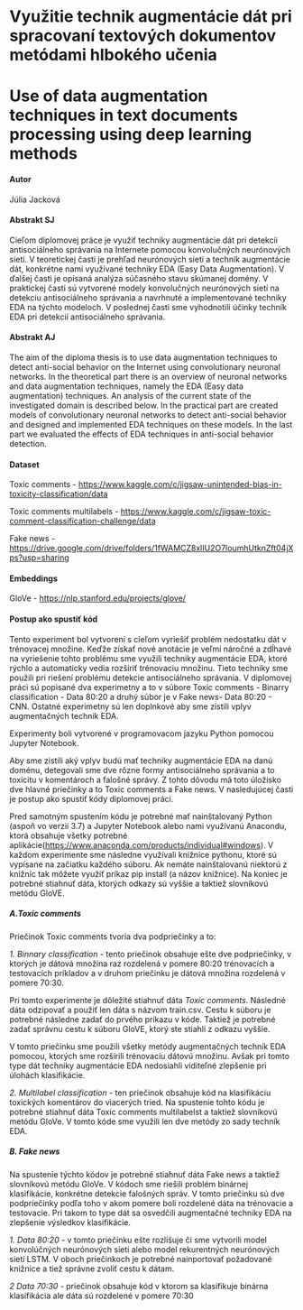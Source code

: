 # Využitie technik  augmentácie dát pri spracovaní textových dokumentov metódami hlbokého učenia 
# Use of data augmentation techniques in text documents processing using deep learning methods
#### Autor

Júlia Jacková


#### Abstrakt SJ
Cieľom diplomovej práce je využiť techniky augmentácie dát pri detekcii antisociálneho správania na Internete pomocou konvolučných neurónových sietí. V teoretickej časti je prehľad neurónových sietí a techník augmentácie dát, konkrétne nami využívané techniky EDA (Easy Data Augmentation). V ďalšej časti je opísaná analýza súčasného stavu skúmanej domény. V praktickej časti sú vytvorené modely konvolučných neurónových sietí na detekciu antisociálneho správania a  navrhnuté a implementované techniky EDA na týchto modeloch. V poslednej časti sme vyhodnotili účinky techník EDA pri detekcií antisociálneho správania.

#### Abstrakt AJ
The aim of the diploma thesis is to use data augmentation techniques to detect anti-social behavior on the Internet using convolutionary neuronal networks. In the theoretical part there is an overview of neuronal networks and data augmentation techniques, namely the EDA (Easy data augmentation) techniques. An analysis of the current state of the investigated domain is described below. In the practical part are created models of convolutionary neuronal networks to detect anti-social behavior and designed and implemented EDA techniques on these models. In the last part we evaluated the effects of EDA techniques in anti-social behavior detection.

#### Dataset
Toxic comments - https://www.kaggle.com/c/jigsaw-unintended-bias-in-toxicity-classification/data

Toxic comments multilabels - https://www.kaggle.com/c/jigsaw-toxic-comment-classification-challenge/data

Fake news - https://drive.google.com/drive/folders/1fWAMCZ8xlIU2O7loumhUtknZft04jXps?usp=sharing

#### Embeddings
GloVe - https://nlp.stanford.edu/projects/glove/

#### Postup ako spustiť kód
Tento experiment bol vytvorení s cieľom vyriešiť problém nedostatku dát v trénovacej množine. Keďže získať nové anotácie je veľmi náročné a zdĺhavé na vyriešenie tohto problému sme využili techniky augmentácie EDA, ktoré rýchlo a automaticky vedia rozšíriť trénovaciu množinu. Tieto techniky sme použili pri riešení problému detekcie antisociálneho správania. V diplomovej práci sú popisané dva experimetny a to v súbore Toxic comments - Binarry classification - Data 80:20 a druhý súbor je v Fake news- Data 80:20 - CNN. Ostatné experimetny sú len doplnkové aby sme zistili vplyv augmentačných technik EDA.

Experimenty boli vytvorené v  programovacom jazyku Python pomocou Jupyter Notebook.

Aby sme zistili aký vplyv budú mať techniky augmentácie EDA na danú doménu, detegovali sme dve rôzne formy antisociálneho správania a to toxicitu v komentároch a falošné správy. Z tohto dôvodu má toto úložisko dve hlavné priečinky a to Toxic comments a Fake news. V nasledujúcej časti je postup ako spustiť kódy diplomovej práci. 

Pred samotným spustením kódu je potrebné mať nainštalovaný Python (aspoň vo verzií 3.7) a Jupyter Notebook  alebo nami využívanú Anacondu, ktorá obsahuje všetky potrebné aplikácie(https://www.anaconda.com/products/individual#windows). V každom experimente sme následne využívali knižnice pythonu, ktoré sú vypísane na začiatku každého súboru. Ak nemáte nainštalovanú niektorú z knižníc tak môžete využiť príkaz pip install (a názov knižnice). Na koniec je potrebné stiahnuť dáta, ktorých odkazy sú vyššie a taktiež slovníkovú metódu GloVE.

##### A.Toxic comments

Priečinok Toxic comments tvoria dva podpriečinky a to: 

*1. Binnary classification* - tento priečinok obsahuje ešte dve podpriečinky, v ktorých je dátová množina raz rozdelená v pomere 80:20 trénovacích a testovacích  príkladov a v druhom priečinku je dátová množina rozdelená v pomere 70:30.

Pri tomto experimente je dôležité stiahnuť dáta *Toxic comments*. Následné dáta odzipovať a použiť len dáta s názvom train.csv. Cestu k súboru je potrebné následne zadať do prvého príkazu v kóde. Taktiež je potrebné zadať správnu cestu k súboru GloVE, ktorý ste stiahli z odkazu vyššie. 

V tomto priečinku sme použili všetky metódy augmentačných techník EDA pomocou, ktorých sme rozšírili trénovaciu dátovú množinu. Avšak pri tomto type dát techniky augmentácie EDA nedosiahli viditeľné zlepšenie pri úlohách klasifikácie. 

*2. Multilabel classification* - ten priečinok obsahuje kód na klasifikáciu toxických komentárov do viacerých tried. Na spustenie tohto kódu je potrebné stiahnuť dáta Toxic comments multilabelst a taktiež slovníkovú metódu GloVe. V tomto kóde sme využili len dve metódy zo sady techník EDA.



##### B. Fake news

Na spustenie týchto kódov je potrebné stiahnuť dáta Fake news a taktiež slovníkovú metódu GloVe. V kódoch sme riešili problém binárnej klasifikácie, konkrétne detekcie falošných správ. V tomto priečinku sú dve podpriečinky podľa toho v akom pomere boli rozdelené dáta na trénovacie a testovacie. Pri takom to type dát sa osvedčili augmentačné techniky EDA na zlepšenie výsledkov klasifikácie. 

*1. Data 80:20* - v tomto priečinku ešte rozlišuje či sme vytvorili model konvolúčných neurónových sieti alebo model rekurentných neurónových sietí LSTM. V oboch priečinkoch je potrebné nainportovať požadované knižnice a tiež správne zvoliť cestu k dátam. 

*2 Data 70:30* - priečinok obsahuje kód v ktorom sa klasifikuje binárna klasifikácia ale dáta sú rozdelené v pomere 70:30




